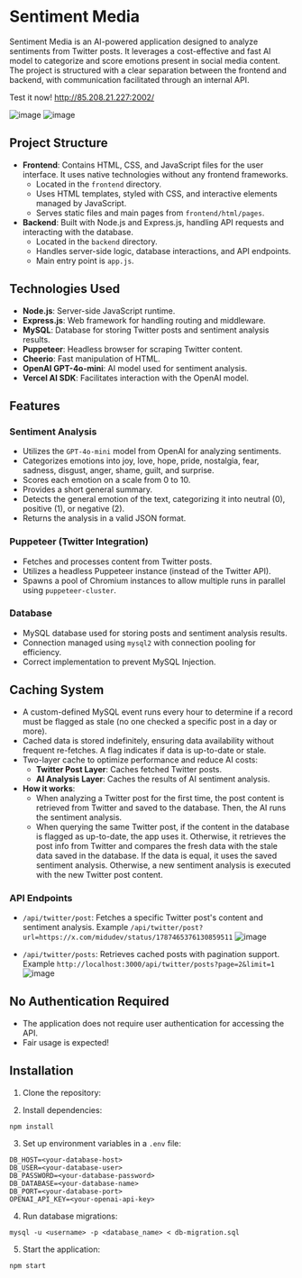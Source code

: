 # Sentiment Media
Sentiment Media is an AI-powered application designed to analyze sentiments from Twitter posts. It leverages a cost-effective and fast AI model to categorize and score emotions present in social media content. The project is structured with a clear separation between the frontend and backend, with communication facilitated through an internal API.

Test it now!
http://85.208.21.227:2002/

![image](https://github.com/user-attachments/assets/84c0e1a2-cfdc-451b-a8c1-2bde1b6b267b)
![image](https://github.com/user-attachments/assets/874116f2-c6f1-4b42-b4c3-1d022a133414)

## Project Structure
- **Frontend**: Contains HTML, CSS, and JavaScript files for the user interface. It uses native technologies without any frontend frameworks.
  - Located in the `frontend` directory.
  - Uses HTML templates, styled with CSS, and interactive elements managed by JavaScript.
  - Serves static files and main pages from `frontend/html/pages`.
- **Backend**: Built with Node.js and Express.js, handling API requests and interacting with the database.
  - Located in the `backend` directory.
  - Handles server-side logic, database interactions, and API endpoints.
  - Main entry point is `app.js`.

## Technologies Used
- **Node.js**: Server-side JavaScript runtime.
- **Express.js**: Web framework for handling routing and middleware.
- **MySQL**: Database for storing Twitter posts and sentiment analysis results.
- **Puppeteer**: Headless browser for scraping Twitter content.
- **Cheerio**: Fast manipulation of HTML.
- **OpenAI GPT-4o-mini**: AI model used for sentiment analysis.
- **Vercel AI SDK**: Facilitates interaction with the OpenAI model.

## Features
### Sentiment Analysis
- Utilizes the `GPT-4o-mini` model from OpenAI for analyzing sentiments.
- Categorizes emotions into joy, love, hope, pride, nostalgia, fear, sadness, disgust, anger, shame, guilt, and surprise.
- Scores each emotion on a scale from 0 to 10.
- Provides a short general summary.
- Detects the general emotion of the text, categorizing it into neutral (0), positive (1), or negative (2).
- Returns the analysis in a valid JSON format.

### Puppeteer (Twitter Integration)
- Fetches and processes content from Twitter posts.
- Utilizes a headless Puppeteer instance (instead of the Twitter API).
- Spawns a pool of Chromium instances to allow multiple runs in parallel using `puppeteer-cluster`.

### Database
- MySQL database used for storing posts and sentiment analysis results.
- Connection managed using `mysql2` with connection pooling for efficiency.
- Correct implementation to prevent MySQL Injection.

## Caching System
- A custom-defined MySQL event runs every hour to determine if a record must be flagged as stale (no one checked a specific post in a day or more).
- Cached data is stored indefinitely, ensuring data availability without frequent re-fetches. A flag indicates if data is up-to-date or stale.
- Two-layer cache to optimize performance and reduce AI costs:
  - **Twitter Post Layer**: Caches fetched Twitter posts.
  - **AI Analysis Layer**: Caches the results of AI sentiment analysis.
- **How it works**:
  - When analyzing a Twitter post for the first time, the post content is retrieved from Twitter and saved to the database. Then, the AI runs the sentiment analysis.
  - When querying the same Twitter post, if the content in the database is flagged as up-to-date, the app uses it. Otherwise, it retrieves the post info from Twitter and compares the fresh data with the stale data saved in the database. If the data is equal, it uses the saved sentiment analysis. Otherwise, a new sentiment analysis is executed with the new Twitter post content.

### API Endpoints
- `/api/twitter/post`: Fetches a specific Twitter post's content and sentiment analysis. Example `/api/twitter/post?url=https://x.com/midudev/status/1787465376130859511`
![image](https://github.com/user-attachments/assets/51ee18f8-a554-4995-894f-4194d5ba9e3d)

- `/api/twitter/posts`: Retrieves cached posts with pagination support. Example `http://localhost:3000/api/twitter/posts?page=2&limit=1`
![image](https://github.com/user-attachments/assets/3244537c-2f95-4ae4-86c2-5dc0c01caae1)

## No Authentication Required
- The application does not require user authentication for accessing the API.
- Fair usage is expected!

## Installation
1. Clone the repository:

2. Install dependencies:
  ```
  npm install
  ```

3. Set up environment variables in a `.env` file:
  ```
  DB_HOST=<your-database-host>
  DB_USER=<your-database-user>
  DB_PASSWORD=<your-database-password>
  DB_DATABASE=<your-database-name>
  DB_PORT=<your-database-port>
  OPENAI_API_KEY=<your-openai-api-key>
  ```

4. Run database migrations:
  ```
  mysql -u <username> -p <database_name> < db-migration.sql
  ```

5. Start the application:
  ```
  npm start
  ```